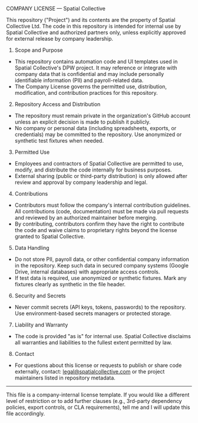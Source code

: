 COMPANY LICENSE — Spatial Collective

This repository ("Project") and its contents are the property of Spatial Collective Ltd. The code in this repository is intended for internal use by Spatial Collective and authorized partners only, unless explicitly approved for external release by company leadership.

1. Scope and Purpose

- This repository contains automation code and UI templates used in Spatial Collective's DPW project. It may reference or integrate with company data that is confidential and may include personally identifiable information (PII) and payroll-related data.
- The Company License governs the permitted use, distribution, modification, and contribution practices for this repository.

2. Repository Access and Distribution

- The repository must remain private in the organization's GitHub account unless an explicit decision is made to publish it publicly.
- No company or personal data (including spreadsheets, exports, or credentials) may be committed to the repository. Use anonymized or synthetic test fixtures when needed.

3. Permitted Use

- Employees and contractors of Spatial Collective are permitted to use, modify, and distribute the code internally for business purposes.
- External sharing (public or third-party distribution) is only allowed after review and approval by company leadership and legal.

4. Contributions

- Contributors must follow the company's internal contribution guidelines. All contributions (code, documentation) must be made via pull requests and reviewed by an authorized maintainer before merging.
- By contributing, contributors confirm they have the right to contribute the code and waive claims to proprietary rights beyond the license granted to Spatial Collective.

5. Data Handling

- Do not store PII, payroll data, or other confidential company information in the repository. Keep such data in secured company systems (Google Drive, internal databases) with appropriate access controls.
- If test data is required, use anonymized or synthetic fixtures. Mark any fixtures clearly as synthetic in the file header.

6. Security and Secrets

- Never commit secrets (API keys, tokens, passwords) to the repository. Use environment-based secrets managers or protected storage.

7. Liability and Warranty

- The code is provided "as is" for internal use. Spatial Collective disclaims all warranties and liabilities to the fullest extent permitted by law.

8. Contact

- For questions about this license or requests to publish or share code externally, contact: legal@spatialcollective.com or the project maintainers listed in repository metadata.

----
This file is a company-internal license template. If you would like a different level of restriction or to add further clauses (e.g., 3rd-party dependency policies, export controls, or CLA requirements), tell me and I will update this file accordingly.
